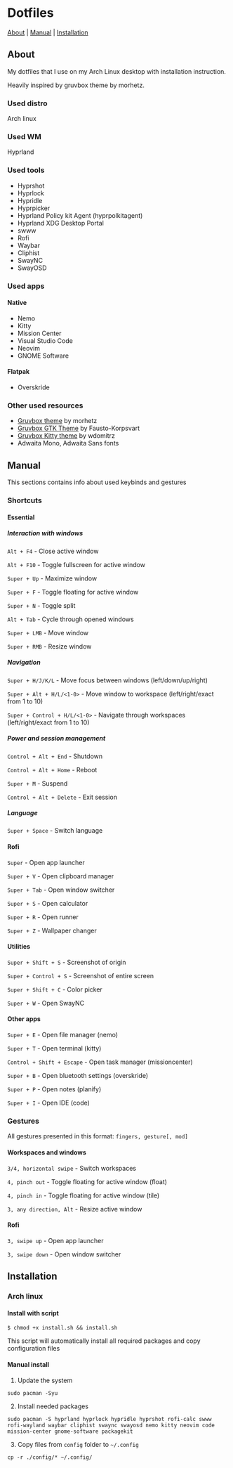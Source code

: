 # Dotfiles

[About](#about) | [Manual](#manual) | [Installation](#installation)

## About
<a name="about"></a>

My dotfiles that I use on my Arch Linux desktop with installation instruction.

Heavily inspired by gruvbox theme by morhetz.

### Used distro

Arch linux

### Used WM

Hyprland

### Used tools

 - Hyprshot
 - Hyprlock
 - Hypridle
 - Hyprpicker
 - Hyprland Policy kit Agent (hyprpolkitagent)
 - Hyprland XDG Desktop Portal
 - swww
 - Rofi
 - Waybar
 - Cliphist
 - SwayNC
 - SwayOSD

### Used apps

#### Native

 - Nemo 
 - Kitty 
 - Mission Center
 - Visual Studio Code
 - Neovim 
 - GNOME Software

#### Flatpak

 - Overskride 

### Other used resources

 - [Gruvbox theme](https://github.com/morhetz/gruvbox) by morhetz
 - [Gruvbox GTK Theme](https://github.com/Fausto-Korpsvart/Gruvbox-GTK-Theme) by Fausto-Korpsvart
 - [Gruvbox Kitty theme](https://github.com/wdomitrz/kitty_gruvbox_theme) by wdomitrz
 - Adwaita Mono, Adwaita Sans fonts

## Manual
<a name="manual"></a>

This sections contains info about used keybinds and gestures

### Shortcuts

#### Essential

##### Interaction with windows

`Alt + F4` - Close active window

`Alt + F10` - Toggle fullscreen for active window

`Super + Up` - Maximize window

`Super + F` - Toggle floating for active window

`Super + N` - Toggle split

`Alt + Tab` - Cycle through opened windows

`Super + LMB` - Move window

`Super + RMB` - Resize window

##### Navigation

`Super + H/J/K/L` - Move focus between windows (left/down/up/right)

`Super + Alt + H/L/<1-0>` - Move window to workspace (left/right/exact from 1 to 10)

`Super + Control + H/L/<1-0>` - Navigate through workspaces (left/right/exact from 1 to 10)

##### Power and session management

`Control + Alt + End` - Shutdown

`Control + Alt + Home` - Reboot

`Super + M` - Suspend

`Control + Alt + Delete` - Exit session

##### Language

`Super + Space` - Switch language

#### Rofi

`Super` - Open app launcher

`Super + V` - Open clipboard manager

`Super + Tab` - Open window switcher

`Super + S` - Open calculator

`Super + R` - Open runner

`Super + Z` - Wallpaper changer

#### Utilities

`Super + Shift + S` - Screenshot of origin

`Super + Control + S` - Screenshot of entire screen

`Super + Shift + C` - Color picker

`Super + W` - Open SwayNC

#### Other apps

`Super + E` - Open file manager (nemo)

`Super + T` - Open terminal (kitty)

`Control + Shift + Escape` - Open task manager (missioncenter)

`Super + B` - Open bluetooth settings (overskride)

`Super + P` - Open notes (planify)

`Super + I` - Open IDE (code)

### Gestures

All gestures presented in this format: `fingers, gesture[, mod]`

#### Workspaces and windows

`3/4, horizontal swipe` - Switch workspaces

`4, pinch out` - Toggle floating for active window (float)

`4, pinch in` - Toggle floating for active window (tile)

`3, any direction, Alt` - Resize active window

#### Rofi

`3, swipe up` - Open app launcher

`3, swipe down` - Open window switcher

## Installation
<a name="installation"></a>

### Arch linux

#### Install with script

`$ chmod +x install.sh && install.sh`

This script will automatically install all required packages and copy configuration files

#### Manual install

1. Update the system

`sudo pacman -Syu`

2. Install needed packages

`sudo pacman -S hyprland hyprlock hypridle hyprshot rofi-calc swww rofi-wayland waybar cliphist swaync swayosd nemo kitty neovim code mission-center gnome-software packagekit`

3. Copy files from `config` folder to `~/.config`

`cp -r ./config/* ~/.config/`

